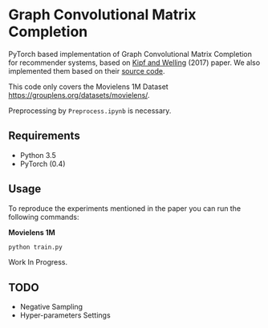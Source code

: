 # Graph Convolutional Matrix Completion

PyTorch based implementation of Graph Convolutional Matrix Completion for recommender systems, based on [Kipf and Welling](https://arxiv.org/abs/1706.02263) (2017) paper. We also implemented them based on their [source code](https://github.com/riannevdberg/gc-mc).

This code only covers the Movielens 1M Dataset https://grouplens.org/datasets/movielens/.

Preprocessing by ```Preprocess.ipynb``` is necessary.

## Requirements


  * Python 3.5
  * PyTorch (0.4)


## Usage

To reproduce the experiments mentioned in the paper you can run the following commands:

**Movielens 1M**
```bash
python train.py
```

Work In Progress.

## TODO
* Negative Sampling
* Hyper-parameters Settings
